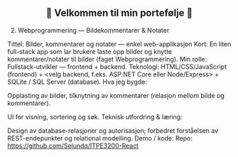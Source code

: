 <h2 align="center">🌟 Velkommen til min portefølje 🌟</h2>

2. Webprogrammering — Bildekommentarer & Notater

Tittel: Bilder, kommentarer og notater — enkel web-applikasjon
Kort: En liten full-stack app som lar brukere laste opp bilder og knytte kommentarer/notater til bilder (faget Webprogrammering).
Min rolle: Fullstack-utvikler — frontend + backend.
Teknologi: HTML/CSS/JavaScript (frontend) + <velg backend, f.eks. ASP.NET Core eller Node/Express> + SQLite / SQL Server (database).
Hva jeg bygde:

Opplasting av bilder, tilknytning av kommentarer (relasjon mellom bilde og kommentarer).

UI for visning, sortering og søk.
Teknisk utfordring & læring:

Design av database-relasjoner og autorisasjon; forbedret forståelsen av REST-endepunkter og relational modelling.
Demo / kode: <link>
Repo: https://github.com/Selundq/ITPE3200-React
